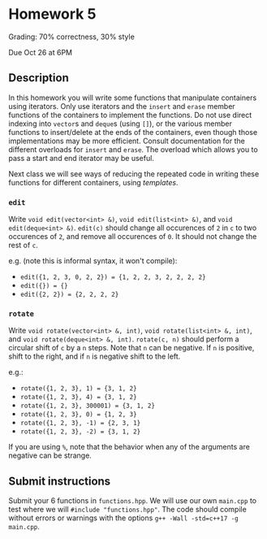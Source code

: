# Homework 5
Grading: 70% correctness, 30% style

Due Oct 26 at 6PM

## Description

In this homework you will write some functions that manipulate containers using iterators.
Only use iterators and the `insert` and `erase` member functions of the containers to implement the functions.
Do not use direct indexing into `vector`s and `deque`s (using `[]`), or the various member functions to insert/delete at the ends of the containers, even though those implementations may be more efficient.
Consult documentation for the different overloads for `insert` and `erase`.
The overload which allows you to pass a start and end iterator may be useful.

Next class we will see ways of reducing the repeated code in writing these functions for different containers, using _templates_.

### `edit`

Write `void edit(vector<int> &)`, `void edit(list<int> &)`, and `void edit(deque<int> &)`.
`edit(c)` should change all occurences of `2` in `c` to two occurences of `2`, and remove all occurences of `0`.
It should not change the rest of `c`.

e.g. (note this is informal syntax, it won't compile):
- `edit({1, 2, 3, 0, 2, 2}) = {1, 2, 2, 3, 2, 2, 2, 2}`
- `edit({}) = {}`
- `edit({2, 2}) = {2, 2, 2, 2}`

### `rotate`

Write `void rotate(vector<int> &, int)`, `void rotate(list<int> &, int)`, and `void rotate(deque<int> &, int)`.
`rotate(c, n)` should perform a circular shift of `c` by a `n` steps.
Note that `n` can be negative.
If `n` is positive, shift to the right, and if `n` is negative shift to the left.

e.g.:
- `rotate({1, 2, 3}, 1) = {3, 1, 2}`
- `rotate({1, 2, 3}, 4) = {3, 1, 2}`
- `rotate({1, 2, 3}, 300001) = {3, 1, 2}`
- `rotate({1, 2, 3}, 0) = {1, 2, 3}`
- `rotate({1, 2, 3}, -1) = {2, 3, 1}`
- `rotate({1, 2, 3}, -2) = {3, 1, 2}`

If you are using `%`, note that the behavior when any of the arguments are negative can be strange.

## Submit instructions

Submit your 6 functions in `functions.hpp`.
We will use our own `main.cpp` to test where we will `#include "functions.hpp"`.
The code should compile without errors or warnings with the options `g++ -Wall -std=c++17 -g main.cpp`.
